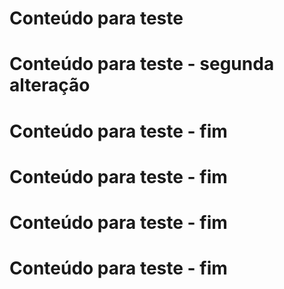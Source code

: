 # Conteúdo para teste
# Conteúdo para teste - segunda alteração
# Conteúdo para teste - fim 
# Conteúdo para teste - fim 
# Conteúdo para teste - fim 
# Conteúdo para teste - fim 
